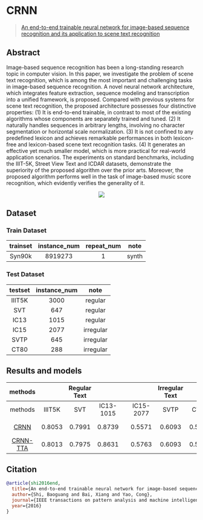 # CRNN

> [An end-to-end trainable neural network for image-based sequence recognition and its application to scene text recognition](https://arxiv.org/abs/1507.05717)

<!-- [ALGORITHM] -->

## Abstract

Image-based sequence recognition has been a long-standing research topic in computer vision. In this paper, we investigate the problem of scene text recognition, which is among the most important and challenging tasks in image-based sequence recognition. A novel neural network architecture, which integrates feature extraction, sequence modeling and transcription into a unified framework, is proposed. Compared with previous systems for scene text recognition, the proposed architecture possesses four distinctive properties: (1) It is end-to-end trainable, in contrast to most of the existing algorithms whose components are separately trained and tuned. (2) It naturally handles sequences in arbitrary lengths, involving no character segmentation or horizontal scale normalization. (3) It is not confined to any predefined lexicon and achieves remarkable performances in both lexicon-free and lexicon-based scene text recognition tasks. (4) It generates an effective yet much smaller model, which is more practical for real-world application scenarios. The experiments on standard benchmarks, including the IIIT-5K, Street View Text and ICDAR datasets, demonstrate the superiority of the proposed algorithm over the prior arts. Moreover, the proposed algorithm performs well in the task of image-based music score recognition, which evidently verifies the generality of it.

<div align=center>
<img src="https://user-images.githubusercontent.com/22607038/142797788-6b1cd78d-1dd6-4e02-be32-3dbd257c4992.png"/>
</div>

## Dataset

### Train Dataset

| trainset | instance_num | repeat_num | note  |
| :------: | :----------: | :--------: | :---: |
|  Syn90k  |   8919273    |     1      | synth |

### Test Dataset

| testset | instance_num |   note    |
| :-----: | :----------: | :-------: |
| IIIT5K  |     3000     |  regular  |
|   SVT   |     647      |  regular  |
|  IC13   |     1015     |  regular  |
|  IC15   |     2077     | irregular |
|  SVTP   |     645      | irregular |
|  CT80   |     288      | irregular |

## Results and models

|                          methods                           |        | Regular Text |           |     |           | Irregular Text |        |                                      download                                       |
| :--------------------------------------------------------: | :----: | :----------: | :-------: | :-: | :-------: | :------------: | :----: | :---------------------------------------------------------------------------------: |
|                          methods                           | IIIT5K |     SVT      | IC13-1015 |     | IC15-2077 |      SVTP      |  CT80  |                                                                                     |
|   [CRNN](/configs/textrecog/crnn/crnn_mini-vgg_5e_mj.py)   | 0.8053 |    0.7991    |  0.8739   |     |  0.5571   |     0.6093     | 0.5694 | [model](https://download.openmmlab.com/mmocr/textrecog/crnn/crnn_mini-vgg_5e_mj/crnn_mini-vgg_5e_mj_20220826_224120-8afbedbb.pth) \| [log](https://download.openmmlab.com/mmocr/textrecog/crnn/crnn_mini-vgg_5e_mj/20220826_224120.log) |
| [CRNN-TTA](/configs/textrecog/crnn/crnn_mini-vgg_5e_mj.py) | 0.8013 |    0.7975    |  0.8631   |     |  0.5763   |     0.6093     | 0.5764 | [model](https://download.openmmlab.com/mmocr/textrecog/crnn/crnn_mini-vgg_5e_mj/crnn_mini-vgg_5e_mj_20220826_224120-8afbedbb.pth) \| [log](https://download.openmmlab.com/mmocr/textrecog/crnn/crnn_mini-vgg_5e_mj/20220826_224120.log) |

## Citation

```bibtex
@article{shi2016end,
  title={An end-to-end trainable neural network for image-based sequence recognition and its application to scene text recognition},
  author={Shi, Baoguang and Bai, Xiang and Yao, Cong},
  journal={IEEE transactions on pattern analysis and machine intelligence},
  year={2016}
}
```
